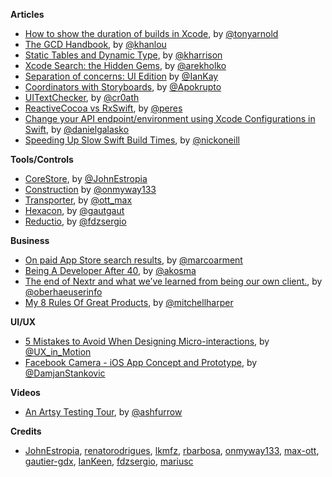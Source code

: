 
**Articles**

* [How to show the duration of builds in Xcode](http://tonyarnold.com/2016/04/20/xcode-build-duration.html), by [@tonyarnold](https://twitter.com/tonyarnold)
* [The GCD Handbook](http://khanlou.com/2016/04/the-GCD-handbook/), by [@khanlou](https://twitter.com/khanlou)
* [Static Tables and Dynamic Type](http://useyourloaf.com/blog/static-tables-and-dynamic-type/), by [@kharrison](https://twitter.com/kharrison)
* [Xcode Search: the Hidden Gems](http://holko.pl/2016/04/26/xcode-search/), by [@arekholko](https://twitter.com/arekholko)
* [Separation of concerns: UI Edition](https://medium.com/@IanKeen/separation-of-concerns-ui-edition-1916a35a6899) by [@IanKay](https://twitter.com/IanKay)
* [Coordinators with Storyboards](http://www.apokrupto.com/blog-1/2016/3/17/coordinators-with), by [@Apokrupto](https://twitter.com/Apokrupto)
* [UIText​Checker](http://nshipster.com/uitextchecker/), by [@cr0ath](https://twitter.com/cr0ath)
* [ReactiveCocoa vs RxSwift](https://www.raywenderlich.com/126522/reactivecocoa-vs-rxswift), by [@peres](https://twitter.com/peres)
* [Change your API endpoint/environment using Xcode Configurations in Swift](https://medium.com/@danielgalasko/change-your-api-endpoint-environment-using-xcode-configurations-in-swift-c1ad2722200e), by [@danielgalasko](https://twitter.com/danielgalasko)
* [Speeding Up Slow Swift Build Times](https://thatthinginswift.com/debug-long-compile-times-swift/), by [@nickoneill](https://twitter.com/nickoneill)
 
**Tools/Controls**

* [CoreStore](https://github.com/JohnEstropia/CoreStore), by [@JohnEstropia](https://twitter.com/JohnEstropia)
* [Construction](https://github.com/onmyway133/Construction) by [@onmyway133](https://twitter.com/onmyway133)
* [Transporter](https://transporterapp.io), by [@ott_max](https://twitter.com/ott_max)
* [Hexacon](https://github.com/gautier-gdx/Hexacon), by [@gautgaut](https://twitter.com/gautgaut)
* [Reductio](https://github.com/fdzsergio/Reductio), by [@fdzsergio](https://twitter.com/fdzsergio)

**Business**

* [On paid App Store search results](https://marco.org/2016/04/21/paid-app-store-search), by [@marcoarment](https://twitter.com/marcoarment)
* [Being A Developer After 40](https://medium.com/@akosma/being-a-developer-after-40-3c5dd112210c), by [@akosma](https://twitter.com/akosma)
* [The end of Nextr and what we’ve learned from being our own client.](https://medium.com/@oberhaeuser/the-end-of-nextr-and-what-weve-learned-from-being-our-own-client-518b1d0e77c8),  by [@oberhaeuserinfo](https://twitter.com/oberhaeuserinfo)
* [My 8 Rules Of Great Products](https://medium.com/@mitchellharper/my-8-rules-of-great-products-1aaa30487058), by [@mitchellharper](https://twitter.com/mitchellharper)

**UI/UX**

* [5 Mistakes to Avoid When Designing Micro-interactions](https://medium.com/@ux_in_motion/5-mistakes-to-avoid-when-designing-micro-interactions-a6f638ee6a86), by [@UX_in_Motion](https://twitter.com/UX_in_Motion)
* [Facebook Camera - iOS App Concept and Prototype](https://blog.prototypr.io/facebook-camera-2f7e962d6b6b), by [@DamjanStankovic](https://twitter.com/DamjanStankovic)

**Videos**

* [An Artsy Testing Tour](https://realm.io/news/tryswift-ash-furrow-artsy-testing-tour/), by [@ashfurrow](https://twitter.com/ashfurrow)

**Credits**

* [JohnEstropia](https://github.com/JohnEstropia), [renatorodrigues](https://github.com/renatorodrigues), [lkmfz](https://github.com/lkmfz), [rbarbosa](https://github.com/rbarbosa), [onmyway133](https://github.com/onmyway133), [max-ott](https://github.com/max-ott), [gautier-gdx](https://github.com/gautier-gdx), [IanKeen](https://github.com/IanKeen), [fdzsergio](https://github.com/fdzsergio), [mariusc](https://github.com/mariusc)
